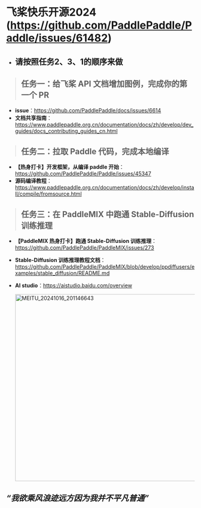 # 飞桨快乐开源2024 (https://github.com/PaddlePaddle/Paddle/issues/61482)

- ## 请按照任务2、3、1的顺序来做
> ## 任务一：给飞桨 API 文档增加图例，完成你的第一个 PR
- **issue**：https://github.com/PaddlePaddle/docs/issues/6614
- **文档共享指南**：https://www.paddlepaddle.org.cn/documentation/docs/zh/develop/dev_guides/docs_contributing_guides_cn.html

> ## 任务二：拉取 Paddle 代码，完成本地编译
- **【热身打卡】开发框架，从编译 paddle 开始**：https://github.com/PaddlePaddle/Paddle/issues/45347
- **源码编译教程**：https://www.paddlepaddle.org.cn/documentation/docs/zh/develop/install/compile/fromsource.html

> ## 任务三：在 PaddleMIX 中跑通 Stable-Diffusion 训练推理
- **【PaddleMIX 热身打卡】跑通 Stable-Diffusion 训练推理**：https://github.com/PaddlePaddle/PaddleMIX/issues/273
- **Stable-Diffusion 训练推理教程文档**：https://github.com/PaddlePaddle/PaddleMIX/blob/develop/ppdiffusers/examples/stable_diffusion/README.md
- **AI studio**：https://aistudio.baidu.com/overview

   <img src="https://github.com/user-attachments/assets/751f6713-0ddd-410e-9468-5149d5f8fc4f" alt="MEITU_20241016_201146643" width="500">
## *“我欲乘风浪迹远方因为我并不平凡普通”*



